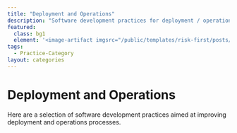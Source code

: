 ```yaml
---
title: "Deployment and Operations"
description: "Software development practices for deployment / operations."
featured: 
  class: bg1
  element: '<image-artifact imgsrc="/public/templates/risk-first/posts/dictionary.svg">Track 3: Risks</image-artifact>'
tags:
  - Practice-Category
layout: categories
---
```


# Deployment and Operations

Here are a selection of software development practices aimed at improving deployment and operations processes.

 
<TagList tag="Deployment-Operations" />